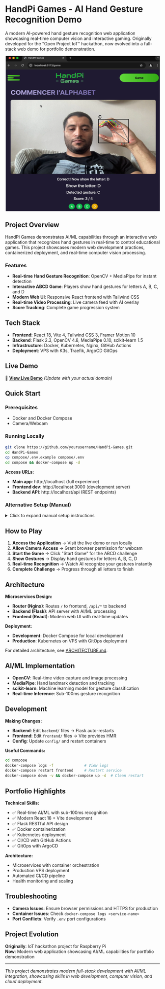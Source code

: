 # HandPi Games - AI Hand Gesture Recognition Demo

A modern AI-powered hand gesture recognition web application showcasing real-time computer vision and interactive gaming. Originally developed for the "Open Project IoT" hackathon, now evolved into a full-stack web demo for portfolio demonstration.

![ABCD Game Screenshot](Docs/ABCD_GAME_IMG.png)

## Project Overview

HandPi Games demonstrates AI/ML capabilities through an interactive web application that recognizes hand gestures in real-time to control educational games. This project showcases modern web development practices, containerized deployment, and real-time computer vision processing.

### Features

- **Real-time Hand Gesture Recognition**: OpenCV + MediaPipe for instant detection
- **Interactive ABCD Game**: Players show hand gestures for letters A, B, C, and D
- **Modern Web UI**: Responsive React frontend with Tailwind CSS
- **Real-time Video Processing**: Live camera feed with AI overlay
- **Score Tracking**: Complete game progression system

## Tech Stack

- **Frontend**: React 18, Vite 4, Tailwind CSS 3, Framer Motion 10
- **Backend**: Flask 2.3, OpenCV 4.8, MediaPipe 0.10, scikit-learn 1.5
- **Infrastructure**: Docker, Kubernetes, Nginx, GitHub Actions
- **Deployment**: VPS with K3s, Traefik, ArgoCD GitOps

## Live Demo

🚀 **[View Live Demo](https://handpi.yourdomain.com)** _(Update with your actual domain)_

## Quick Start

### Prerequisites

- Docker and Docker Compose
- Camera/Webcam

### Running Locally

```bash
git clone https://github.com/yourusername/HandPi-Games.git
cd HandPi-Games
cp compose/.env.example compose/.env
cd compose && docker-compose up -d
```

**Access URLs:**

- **Main app**: http://localhost (full experience)
- **Frontend dev**: http://localhost:3000 (development server)
- **Backend API**: http://localhost/api (REST endpoints)

### Alternative Setup (Manual)

<details>
<summary>Click to expand manual setup instructions</summary>

**Backend:**

```bash
cd backend
python -m venv venv
source venv/bin/activate  # Windows: venv\Scripts\activate
pip install -r requirements.txt
python run.py
```

**Frontend:**

```bash
cd frontend
npm install
npm run dev
```

</details>

## How to Play

1. **Access the Application** → Visit the live demo or run locally
2. **Allow Camera Access** → Grant browser permission for webcam
3. **Start the Game** → Click "Start Game" for the ABCD challenge
4. **Show Gestures** → Display hand gestures for letters A, B, C, D
5. **Real-time Recognition** → Watch AI recognize your gestures instantly
6. **Complete Challenge** → Progress through all letters to finish

## Architecture

**Microservices Design:**

- **Router (Nginx)**: Routes `/` to frontend, `/api/*` to backend
- **Backend (Flask)**: API server with AI/ML processing
- **Frontend (React)**: Modern web UI with real-time updates

**Deployment:**

- **Development**: Docker Compose for local development
- **Production**: Kubernetes on VPS with GitOps deployment

For detailed architecture, see [ARCHITECTURE.md](ARCHITECTURE.md).

## AI/ML Implementation

- **OpenCV**: Real-time video capture and image processing
- **MediaPipe**: Hand landmark detection and tracking
- **scikit-learn**: Machine learning model for gesture classification
- **Real-time Inference**: Sub-100ms gesture recognition

## Development

**Making Changes:**

- **Backend**: Edit `backend/` files → Flask auto-restarts
- **Frontend**: Edit `frontend/` files → Vite provides HMR
- **Config**: Update `config/` and restart containers

**Useful Commands:**

```bash
cd compose
docker-compose logs -f              # View logs
docker-compose restart frontend     # Restart service
docker-compose down -v && docker-compose up -d  # Clean restart
```

## Portfolio Highlights

**Technical Skills:**

- ✅ Real-time AI/ML with sub-100ms recognition
- ✅ Modern React 18 + Vite development
- ✅ Flask RESTful API design
- ✅ Docker containerization
- ✅ Kubernetes deployment
- ✅ CI/CD with GitHub Actions
- ✅ GitOps with ArgoCD

**Architecture:**

- Microservices with container orchestration
- Production VPS deployment
- Automated CI/CD pipeline
- Health monitoring and scaling

## Troubleshooting

- **Camera Issues**: Ensure browser permissions and HTTPS for production
- **Container Issues**: Check `docker-compose logs <service-name>`
- **Port Conflicts**: Verify `.env` port configurations

## Project Evolution

**Originally**: IoT hackathon project for Raspberry Pi  
**Now**: Modern web application showcasing AI/ML capabilities for portfolio demonstration

---

_This project demonstrates modern full-stack development with AI/ML integration, showcasing skills in web development, computer vision, and cloud deployment._
